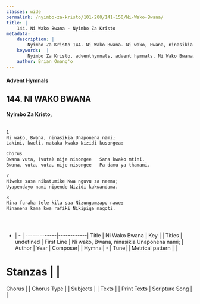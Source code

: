 ```yaml
---
classes: wide
permalink: /nyimbo-za-kristo/101-200/141-150/Ni-Wako-Bwana/
title: |
    144. Ni Wako Bwana - Nyimbo Za Kristo
metadata:
    description: |
        Nyimbo Za Kristo 144. Ni Wako Bwana. Ni wako, Bwana, ninasikia Unaponena nami;  Lakini, kweli, nataka kwako Nizidi kusongea:  Chorus Bwana vuta, (vuta) nije nisongee   Sana kwako mtini.  Bwana, vuta, vuta, nije nisongee   Pa damu ya thamani.   
    keywords:  |
        Nyimbo Za Kristo, adventhymnals, advent hymnals, Ni Wako Bwana, Ni wako, Bwana, ninasikia Unaponena nami; . 
    author: Brian Onang'o
---
```


#### Advent Hymnals
## 144. NI WAKO BWANA
####  Nyimbo Za Kristo,

```txt

1
Ni wako, Bwana, ninasikia Unaponena nami; 
Lakini, kweli, nataka kwako Nizidi kusongea:

Chorus
Bwana vuta, (vuta) nije nisongee   Sana kwako mtini. 
Bwana, vuta, vuta, nije nisongee   Pa damu ya thamani. 

2
Niweke sasa nikatumike Kwa nguvu za neema; 
Uyapendayo nami nipende Nizidi kukwandama.

3
Nina furaha tele kila saa Nizungumzapo nawe; 
Ninanena kama kwa rafiki Nikipiga magoti.





```

- |   -  |
-------------|------------|
Title | Ni Wako Bwana |
Key |  |
Titles | undefined |
First Line | Ni wako, Bwana, ninasikia Unaponena nami;  |
Author | 
Year | 
Composer| |
Hymnal|  - |
Tune|  |
Metrical pattern | |
# Stanzas |  |
Chorus |  |
Chorus Type |  |
Subjects | |
Texts |  |
Print Texts | 
Scripture Song |  |
    
